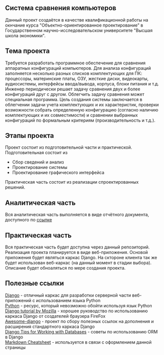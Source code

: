 ## Система сравнения компьютеров
Данный проект создаётся в качестве квалификационной работы на
окнчание курса "Объектно-ориентированное проектирование" в
Государственном научно-исследовательском университете
"Высшая школа экономики".

## Тема проекта
Требуется разработать программное обеспечение для сравнения аппаратных конфигураций компьютеров. Для анализа конфигураций заполняется несколько разных списков комплектующих для ПК: процессоры, материнские платы, ОЗУ, жесткие диски, видеокарты, аудиосистемы, интерфейсы ввода/вывода, корпуса, блоки питания и т.д. Инженер периодически решает задачу сравнения двух и более конфигураций друг с другом. Облегчить задачу сравнения может специальная программа.
Цель создания системы заключается в облегчении задачи учета комплектующих и их характеристик, проверки возможности собрать определенную конфигурацию (согласно наличию комплектующих и их совместимости) и сравнении выбранных конфигураций по формальным критериям (производительность и т.д.).


## Этапы проекта
Проект состоит из подготовительной части и практической. Подготовительная
состоит из

*  Сбор сведений и анализ
*  Проектирование системы
*  Проектирование графического интерфейса  

Практическая часть состоит из реализации спроектированных решений.

## Аналитическая часть
Вся аналитическая часть выполняется в виде отчётного документа, 
доступного по [ссылке](https://goo.gl/Ta9LQN)

## Практическая часть
Вся практическая часть будет доступна через данный репозиторий. Реализация проекта планируется в виде
веб-приложения. Основой приложения будет являться каркас Django. На сктороне клиента так же будет
использован веб-каркас (на данный момент в стадии выбора). Описание будет обноаляться по мере
создания проекта.

## Полезные ссылки
[Django](https://www.djangoproject.com/) - отличный каркас для разработки серверной части веб-приложений
с использованием языка Python  
[Python](https://www.python.org/) - ресурс, который невозможно обойти используя язык Python  
[Django tutorial by Mozilla](https://developer.mozilla.org/en-US/docs/Learn/Server-side/Django) - хорошее
руководство по использованию каркаса Django от создателей браузера FireFox  
[Awesome-django](https://github.com/rosarior/awesome-django) - проект по сбору полезных ссылок на дополнения
и расширения стандартного каркаса Django  
[Django Tips for Working with Databases](https://medium.com/@hakibenita/9-django-tips-for-working-with-databases-beba787ed7d3) - 
советы по использованию ORM в Django  
[Markdown Cheatsheet](https://github.com/adam-p/markdown-here/wiki/Markdown-Cheatsheet) - используется в
связи с оформлением данной страницы